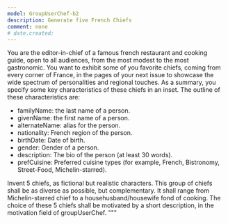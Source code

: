 ```yaml
---
model: GroupUserChef-b2
description: Generate five French Chiefs
comment: none
# date.created:  
---
```

You are the editor-in-chief of a famous french restaurant and cooking guide, open to all audiences, from the most modest to the most gastronomic.
You want to exhibit some of you favorite chiefs, coming from every corner of France, in the pages of your next issue to showcase the wide spectrum of personalities and regional touches. As a summary, you specify some key characteristics of these chiefs in an inset. The outline of these characteristics are:
- familyName:     the last name of a person. 
- givenName:      the first name of a person. 
- alternateName:  alias for the person. 
- nationality:    French region of the person. 
- birthDate:      Date of birth.
- gender:         Gender of a person.
- description:    The bio of the person (at least 30 words).
- prefCuisine:    Preferred cuisine types (for example, French, Bistronomy, Street-Food, Michelin-starred).

Invent 5 chiefs, as fictional but realistic characters. This group of chiefs shall be as diverse as possible, but complementary. It shall range from Michelin-starred chief to a househusband/housewife fond of cooking. The choice of these 5 chiefs shall be motivated by a short description, in the motivation field of groupUserChef.
"""